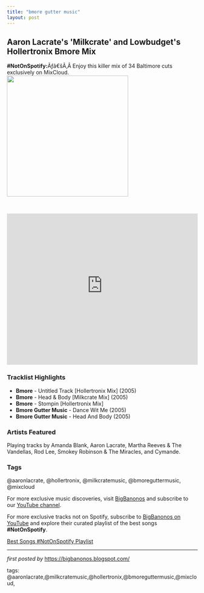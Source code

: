 ```yaml
---
title: "bmore gutter music"
layout: post
---
```

<h2>Aaron Lacrate's 'Milkcrate' and Lowbudget's Hollertronix Bmore Mix</h2><div><strong>#NotOnSpotify:</strong>Ãƒâ€šÃ‚Â Enjoy this killer mix of 34 Baltimore cuts exclusively on MixCloud.</div>
<div class="separator"><a href="https://i.ytimg.com/vi/pz14bihi2I8/hqdefault.jpg" ><img alt="" border="0" data-original-height="360" data-original-width="480" src="https://i.ytimg.com/vi/pz14bihi2I8/hqdefault.jpg" width="320" /></a></div>
<p><br /></p> <div> <iframe frameborder="0" height="400" src="https://player-widget.mixcloud.com/widget/iframe/?feed=%2Foldschooltapes%2Fhollertronix-and-milkcrate-records-present-bmore-gutter-music%2F" width="100%"></iframe>
</div> <h3>Tracklist Highlights</h3>
<ul> <li><strong>Bmore</strong> - Untitled Track [Hollertronix Mix] (2005)</li> <li><strong>Bmore</strong> - Head & Body [Milkcrate Mix] (2005)</li> <li><strong>Bmore</strong> - Stompin [Hollertronix Mix]</li> <li><strong>Bmore Gutter Music</strong> - Dance Wit Me (2005)</li> <li><strong>Bmore Gutter Music</strong> - Head And Body (2005)</li>
</ul> <h3>Artists Featured</h3>
<p>Playing tracks by Amanda Blank, Aaron Lacrate, Martha Reeves & The Vandellas, Rod Lee, Smokey Robinson & The Miracles, and Cymande.</p> <h3>Tags</h3>
<p>@aaronlacrate, @hollertronix, @milkcratemusic, @bmoreguttermusic, @mixcloud</p> <p>For more exclusive music discoveries, visit <a href="https://bigbanonos.blogspot.com/" target="_blank">BigBanonos</a> and subscribe to our <a href="https://www.youtube.com/@BigBanonos" target="_blank">YouTube channel</a>.</p>


<!--Subscribe and Playlist Links-->
<div>
    <p>For more exclusive tracks not on Spotify, subscribe to <a href="https://www.youtube.com/@BigBanonos" target="_blank">BigBanonos on YouTube</a> and explore their curated playlist of the best songs <strong>#NotOnSpotify</strong>.</p>
    <p><a href="https://www.youtube.com/playlist?list=PLtuNtuTatqI0kFahUCbtbfenC_ET5O_tr" target="_blank">Best Songs #NotOnSpotify Playlist<br /></a></p></div>

<hr />

<p><em>first posted by</em> <a href="https://bigbanonos.blogspot.com/" rel="noopener" target="_new">https://bigbanonos.blogspot.com/</a></p>

<p>tags: @aaronlacrate,@milkcratemusic,@hollertronix,@bmoreguttermusic,@mixcloud,</p>
